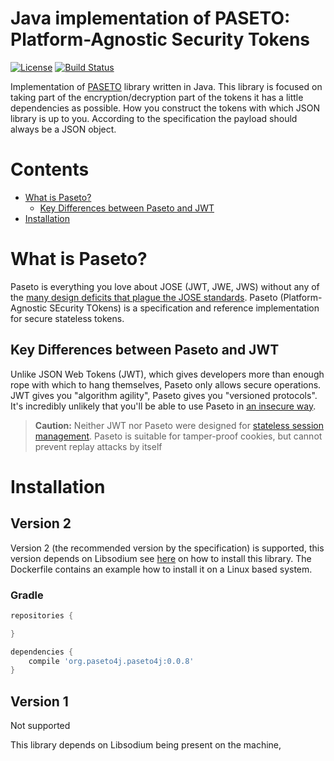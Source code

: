 # Java implementation of PASETO: Platform-Agnostic Security Tokens
[![License](http://img.shields.io/:license-mit-blue.svg)](LICENSE)
[![Build Status](http://img.shields.io/travis/nbaars/paseto4j.svg?style=flat-square)](https://travis-ci.org/nbaars/paseto4j)

Implementation of [PASETO](https://github.com/paragonie/paseto) library written in Java. This library is focused
on taking part of the encryption/decryption part of the tokens it has a little dependencies as possible. How you
construct the tokens with which JSON library is up to you. According to the specification the payload should always
be a JSON object.

# Contents
* [What is Paseto?](#what-is-paseto)
  * [Key Differences between Paseto and JWT](#key-differences-between-paseto-and-jwt)
* [Installation](#installation)

# What is Paseto?

Paseto is everything you love about JOSE (JWT, JWE, JWS) without any of the
[many design deficits that plague the JOSE standards](https://paragonie.com/blog/2017/03/jwt-json-web-tokens-is-bad-standard-that-everyone-should-avoid).
Paseto (Platform-Agnostic SEcurity TOkens) is a specification and reference implementation
for secure stateless tokens.

## Key Differences between Paseto and JWT

Unlike JSON Web Tokens (JWT), which gives developers more than enough rope with which to
hang themselves, Paseto only allows secure operations. JWT gives you "algorithm agility",
Paseto gives you "versioned protocols". It's incredibly unlikely that you'll be able to
use Paseto in [an insecure way](https://auth0.com/blog/critical-vulnerabilities-in-json-web-token-libraries).

> **Caution:** Neither JWT nor Paseto were designed for
> [stateless session management](http://cryto.net/~joepie91/blog/2016/06/13/stop-using-jwt-for-sessions/).
> Paseto is suitable for tamper-proof cookies, but cannot prevent replay attacks
> by itself

# Installation

## Version 2
Version 2 (the recommended version by the specification) is supported, this version depends on Libsodium
see [here](https://download.libsodium.org/doc/installation/) on how to install this library. The Dockerfile 
contains an example how to install it on a Linux based system.

### Gradle

```groovy
repositories {

}

dependencies {
	compile 'org.paseto4j.paseto4j:0.0.8'
}

```

## Version 1 
Not supported




This library depends on Libsodium being present on the machine, 